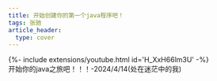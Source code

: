 ```yaml
---
title: 开始创建你的第一个java程序吧！
tags: 张驰
article_header:
  type: cover
---
```

<div>{%- include extensions/youtube.html id='H_XxH66lm3U' -%}</div>
开始你的java之旅吧！！！-2024/4/14(处在迷茫中的我)
<!--more-->
